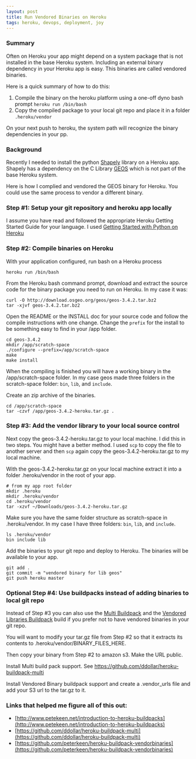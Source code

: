 ```yaml
---
layout: post
title: Run Vendored Binaries on Heroku
tags: heroku, devops, deployment, joy
---
```


### Summary 

Often on Heroku your app might depend on a system package that is not installed in the base Heroku system. Including an external binary dependency in your Heroku app is easy. This binaries are called vendored binaries. 

Here is a quick summary of how to do this:

1. Compile the binary on the heroku platform using a one-off dyno bash prompt ```heroku run /bin/bash```
1. Copy the compiled package to your local git repo and place it in a folder ```.heroku/vendor```

On your next push to heroku, the system path will recognize the binary dependencies in your pp.

### Background

Recently I needed to install the python [Shapely](https://pypi.python.org/pypi/Shapely) library on a Heroku app. Shapely has a dependency on the C Library [GEOS](http://trac.osgeo.org/geos/) which is not part of the base Heroku system. 

Here is how I complied and vendored the GEOS binary for Heroku. You could use the same process to vendor a different binary.


### Step #1: Setup your git repository and heroku app locally

I assume you have read and followed the appropriate Heroku Getting Started Guide for your language. I used [Getting Started with Python on Heroku](https://devcenter.heroku.com/articles/getting-started-with-python)


### Step #2: Compile binaries on Heroku

With your application configured, run bash on a Heroku process

    heroku run /bin/bash

From the Heroku bash command prompt, download and extract the source code for the binary package you need to run on Heroku. In my case it was:

    curl -O http://download.osgeo.org/geos/geos-3.4.2.tar.bz2
    tar -xjvf geos-3.4.2.tar.bz2


Open the README or the INSTALL doc for your source code and follow the compile instructions with one change. Change the `prefix` for the install to be something easy to find in your /app folder.

    cd geos-3.4.2
    mkdir /app/scratch-space
    ./configure --prefix=/app/scratch-space
    make
    make install

When the compiling is finished you will have a working binary in the /app/scratch-space folder. In my case geos made three folders in the scratch-space folder: `bin`, `lib`, and `include`.

Create an zip archive of the binaries. 

    cd /app/scratch-space
    tar -czvf /app/geos-3.4.2-heroku.tar.gz .

### Step #3: Add the vendor library to your local source control 

Next copy the geos-3.4.2-heroku.tar.gz to your local machine. I did this in two steps. You might have a better method. I used `scp` to copy the file to another server and then `scp` again copy the geos-3.4.2-heroku.tar.gz to my local machine. 

With the geos-3.4.2-heroku.tar.gz on your local machine extract it into a folder .heroku/vendor in the root of your app. 


    # from my app root folder
    mkdir .heroku
    mkdir .heroku/vendor
    cd .heroku/vendor
    tar -xzvf ~/Downloads/geos-3.4.2-heroku.tar.gz


Make sure you have the same folder structure as scratch-space in .heroku/vendor. In my case I have three folders: `bin`, `lib`, and `include`.

    ls .heroku/vendor
    bin include lib

Add the binaries to your git repo and deploy to Heroku. The binaries will be available to your app.

    git add .
    git commit -m "vendored binary for lib geos"
    git push heroku master

### Optional Step #4: Use buildpacks instead of adding binaries to local git repo

Instead of Step #3 you can also use the [Multi Buildpack](https://github.com/ddollar/heroku-buildpack-multi) and the [Vendored Libraries Buildpack](https://github.com/peterkeen/heroku-buildpack-vendorbinaries) build if you prefer not to have vendored binaries in your git repo. 

You will want to modify your tar.gz file from Step #2 so that it extracts its contents to .heroku/vendor/BINARY_FILES_HERE. 

Then copy your binary from Step #2 to amazon s3. Make the URL public. 

Install Multi build pack support. See https://github.com/ddollar/heroku-buildpack-multi

Install Vendored Binary buildpack support and create a .vendor_urls file  and add your S3 url to the tar.gz to it. 


### Links that helped me figure all of this out:

* [http://www.petekeen.net/introduction-to-heroku-buildpacks](http://www.petekeen.net/introduction-to-heroku-buildpacks)
* [https://github.com/ddollar/heroku-buildpack-multi](https://github.com/ddollar/heroku-buildpack-multi)
* [https://github.com/peterkeen/heroku-buildpack-vendorbinaries](https://github.com/peterkeen/heroku-buildpack-vendorbinaries)
